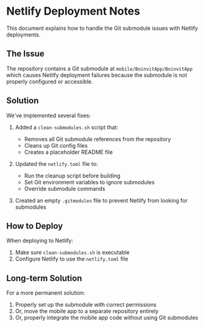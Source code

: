 # Netlify Deployment Notes

This document explains how to handle the Git submodule issues with Netlify deployments.

## The Issue

The repository contains a Git submodule at `mobile/BoinvitApp/BoinvitApp` which causes Netlify deployment failures because the submodule is not properly configured or accessible.

## Solution

We've implemented several fixes:

1. Added a `clean-submodules.sh` script that:
   - Removes all Git submodule references from the repository
   - Cleans up Git config files
   - Creates a placeholder README file

2. Updated the `netlify.toml` file to:
   - Run the cleanup script before building
   - Set Git environment variables to ignore submodules
   - Override submodule commands

3. Created an empty `.gitmodules` file to prevent Netlify from looking for submodules

## How to Deploy

When deploying to Netlify:

1. Make sure `clean-submodules.sh` is executable
2. Configure Netlify to use the `netlify.toml` file

## Long-term Solution

For a more permanent solution:

1. Properly set up the submodule with correct permissions
2. Or, move the mobile app to a separate repository entirely
3. Or, properly integrate the mobile app code without using Git submodules
